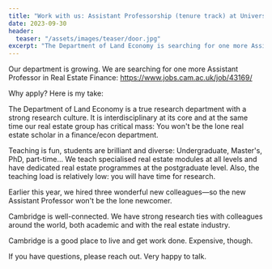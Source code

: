 ```yaml
---
title: "Work with us: Assistant Professorship (tenure track) at University of Cambridge"
date: 2023-09-30
header:
  teaser: "/assets/images/teaser/door.jpg"
excerpt: "The Department of Land Economy is searching for one more Assistant Professor in Real Estate Finance. Here my thoughts on why this might be an attractive opportunity for an early-career real estate scholar."
---
```

Our department is growing. We are searching for one more Assistant Professor in Real Estate Finance: <a href="https://www.jobs.cam.ac.uk/job/43169/">https://www.jobs.cam.ac.uk/job/43169/</a>

Why apply? Here is my take:

The Department of Land Economy is a true research department with a strong research culture. It is interdisciplinary at its core and at the same time our real estate group has critical mass: You won't be the lone real estate scholar in a finance/econ department.

Teaching is fun, students are brilliant and diverse: Undergraduate, Master's, PhD, part-time... We teach specialised real estate modules at all levels and have dedicated real estate programmes at the postgraduate level. Also, the teaching load is relatively low: you will have time for research.

Earlier this year, we hired three wonderful new colleagues—so the new Assistant Professor won't be the lone newcomer.

Cambridge is well-connected. We have strong research ties with colleagues around the world, both academic and with the real estate industry.

Cambridge is a good place to live and get work done. Expensive, though.

If you have questions, please reach out. Very happy to talk.
